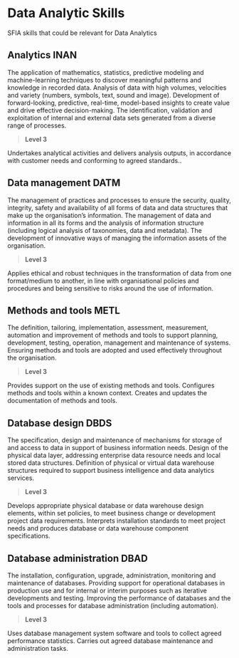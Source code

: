 # Data Analytic Skills

SFIA skills that could be relevant for Data Analytics

## Analytics INAN

The application of mathematics, statistics, predictive modeling and machine-learning techniques to discover meaningful patterns and knowledge in recorded data. Analysis of data with high volumes, velocities and variety (numbers, symbols, text, sound and image). Development of forward-looking, predictive, real-time, model-based insights to create value and drive effective decision-making. The identification, validation and exploitation of internal and external data sets generated from a diverse range of processes.

> **Level 3**

Undertakes analytical activities and delivers analysis outputs, in accordance with customer needs and conforming to agreed standards..

## Data management DATM

The management of practices and processes to ensure the security, quality, integrity, safety and availability of all forms of data and data structures that make up the organisation’s information. The management of data and information in all its forms and the analysis of information structure (including logical analysis of taxonomies, data and metadata). The development of innovative ways of managing the information assets of the organisation.

> **Level 3**

Applies ethical and robust techniques in the transformation of data from one format/medium to another, in line with organisational policies and procedures and being sensitive to risks around the use of information.

## Methods and tools METL

The definition, tailoring, implementation, assessment, measurement, automation and improvement of methods and tools to support planning, development, testing, operation, management and maintenance of systems. Ensuring methods and tools are adopted and used effectively throughout the organisation.

> **Level 3**

Provides support on the use of existing methods and tools. Configures methods and tools within a known context. Creates and updates the documentation of methods and tools.

## Database design DBDS

The specification, design and maintenance of mechanisms for storage of and access to data in support of business information needs. Design of the physical data layer, addressing enterprise data resource needs and local stored data structures. Definition of physical or virtual data warehouse structures required to support business intelligence and data analytics services.

> **Level 3**

Develops appropriate physical database or data warehouse design elements, within set policies, to meet business change or development project data requirements. Interprets installation standards to meet project needs and produces database or data warehouse component specifications.

## Database administration DBAD

The installation, configuration, upgrade, administration, monitoring and maintenance of databases. Providing support for operational databases in production use and for internal or interim purposes such as iterative developments and testing. Improving the performance of databases and the tools and processes for database administration (including automation).

> **Level 3**

Uses database management system software and tools to collect agreed performance statistics. Carries out agreed database maintenance and administration tasks.
